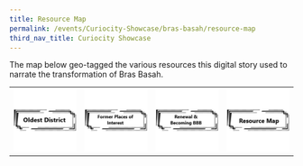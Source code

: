 ```yaml
---
title: Resource Map
permalink: /events/Curiocity-Showcase/bras-basah/resource-map
third_nav_title: Curiocity Showcase
---
```

The map below geo-tagged the various resources this digital story used to narrate the transformation of Bras Basah.

| |  |  | |
| :--------: | :--------: | :--------: |  :--------: |
| [![Alt text for image on Isomer site](/images/sample-bb-icon-oldest-district.png)](/events/Curiocity-Showcase/bras-basah/oldest)    | [![Alt text for image on Isomer site](/images/sample-bb-icon-places-interest.png)](/events/curiocity-showcase/former-places-interest)     | [![Alt text for image on Isomer site](/images/sample-bb-icon-becoming-bbb.png)](/events/curiocity-showcase/bras-basah/bbb)     | [![Alt text for image on Isomer site](/images/sample-bb-icon-resource-map.png)](/events/curiocity-showcase/bras-basah/resource-map)     |